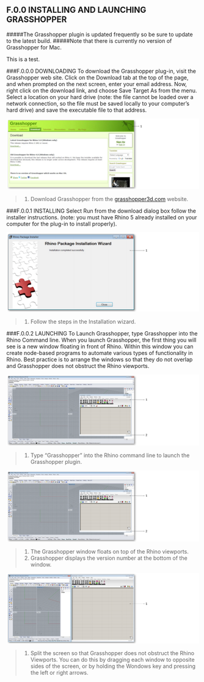 ## F.0.0 INSTALLING AND LAUNCHING GRASSHOPPER

#####The Grasshopper plugin is updated frequently so be sure to update to the latest build. 
#####Note that there is currently no version of Grasshopper for Mac.

This is a test. 

###F.0.0.0 DOWNLOADING
To download the Grasshopper plug-in, visit the Grasshopper web site. Click on the Download tab at the top of the page, and when prompted on the next screen, enter your email address. Now, right click on the download link, and choose Save Target As from the menu. Select a location on your hard drive (note: the file cannot be loaded over a network connection, so the file must be saved locally to your computer’s hard drive) and save the executable file to that address.

![](images/f0-0/f0-0_Download.png)

>1. Download Grasshopper from the [grasshopper3d.com](http://grasshopper3d.com) website.


###F.0.0.1 INSTALLING
Select Run from the download dialog box follow the installer instructions. (note: you must have Rhino 5 already installed on your computer for the plug-in to install properly).

![f0-0_install.bmp](images/f0-0/f0-0_Install.png)
>1. Follow the steps in the Installation wizard.

###F.0.0.2 LAUNCHING
To Launch Grasshopper, type Grasshopper into the Rhino Command line. When you launch Grasshopper, the first thing you will see is a new window floating in front of Rhino. Within this window you can create node-based programs to automate various types of functionality in Rhino. Best practice is to arrange the windows so that they do not overlap and Grasshopper does not obstruct the Rhino viewports.

![f0-0_launch.bmp](images/f0-0/f0-0_Launch.png)
>1. Type “Grasshopper” into the Rhino command line to launch the Grasshopper plugin.


![f0-0_floating-viewport.bmp](images/f0-0/f0-0_Floating-Viewport.png)
>1. The Grasshopper window floats on top of the Rhino viewports. 
>2. Grasshopper displays the version number at the bottom of the window.

![f0-0_split-viewport.bmp](images/f0-0/f0-0_Split-Viewport.png)
>1. Split the screen so that Grasshopper does not obstruct the Rhino Viewports.
You can do this by dragging each window to opposite sides of the screen, or by
holding the Wondows key and pressing the left or right arrows.


